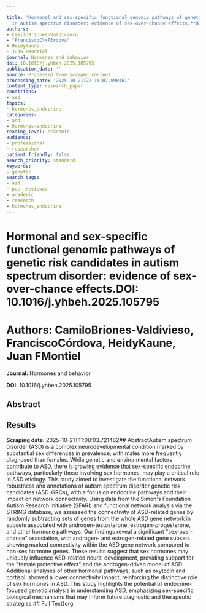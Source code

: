```yaml
---

title: 'Hormonal and sex-specific functional genomic pathways of genetic risk candidates
  in autism spectrum disorder: evidence of sex-over-chance effects.**DOI:** 10.1016/j.yhbeh.2025.105795'
authors:
- CamiloBriones-Valdivieso
- "FranciscoC\xF3rdova"
- HeidyKaune
- Juan FMontiel
journal: Hormones and behavior
doi: 10.1016/j.yhbeh.2025.105795
publication_date: ''
source: Processed from scraped content
processing_date: '2025-10-21T22:15:07.990461'
content_type: research_paper
conditions:
- asd
topics:
- hormones_endocrine
categories:
- asd
- hormones-endocrine
reading_level: academic
audience:
- professional
- researcher
patient_friendly: false
search_priority: standard
keywords:
- genetic
search_tags:
- asd
- peer-reviewed
- academic
- research
- hormones_endocrine
---
```




# Hormonal and sex-specific functional genomic pathways of genetic risk candidates in autism spectrum disorder: evidence of sex-over-chance effects.**DOI:** 10.1016/j.yhbeh.2025.105795

# **Authors:** CamiloBriones-Valdivieso, FranciscoCórdova, HeidyKaune, Juan FMontiel

**Journal:** Hormones and behavior

**DOI:** 10.1016/j.yhbeh.2025.105795

## Abstract

## Results

**Scraping date:** 2025-10-21T11:08:03.721462## AbstractAutism spectrum disorder (ASD) is a complex neurodevelopmental condition marked by substantial sex differences in prevalence, with males more frequently diagnosed than females. While genetic and environmental factors contribute to ASD, there is growing evidence that sex-specific endocrine pathways, particularly those involving sex hormones, may play a critical role in ASD etiology. This study aimed to investigate the functional network robustness and annotations of autism spectrum disorder genetic risk candidates (ASD-GRCs), with a focus on endocrine pathways and their impact on network connectivity. Using data from the Simon's Foundation Autism Research Initiative (SFARI) and functional network analysis via the STRING database, we assessed the connectivity of ASD-related genes by randomly subtracting sets of genes from the whole ASD gene network in subsets associated with androgen-testosterone, estrogen-progesterone, and other hormone pathways. Our findings reveal a significant "sex-over-chance" association, with androgen- and estrogen-related gene subsets showing marked connectivity within the ASD gene network compared to non-sex hormone genes. These results suggest that sex hormones may uniquely influence ASD-related neural development, providing support for the "female protective effect" and the androgen-driven model of ASD. Additional analyses of other hormonal pathways, such as oxytocin and cortisol, showed a lower connectivity impact, reinforcing the distinctive role of sex hormones in ASD. This study highlights the potential of endocrine-focused genetic analysis in understanding ASD, emphasizing sex-specific biological mechanisms that may inform future diagnostic and therapeutic strategies.## Full Text}org